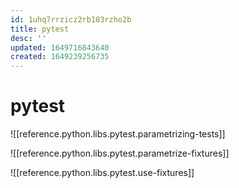 ```yaml
---
id: 1uhq7rrzicz2rb103rzho2b
title: pytest
desc: ''
updated: 1649716843640
created: 1649239256735
---
```

# pytest

![[reference.python.libs.pytest.parametrizing-tests]]

![[reference.python.libs.pytest.parametrize-fixtures]]

![[reference.python.libs.pytest.use-fixtures]]
